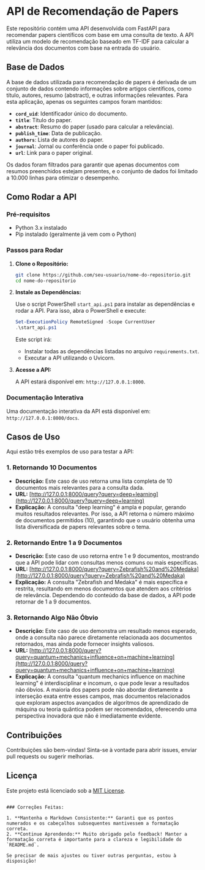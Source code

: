 # API de Recomendação de Papers

Este repositório contém uma API desenvolvida com FastAPI para recomendar papers científicos com base em uma consulta de texto. A API utiliza um modelo de recomendação baseado em TF-IDF para calcular a relevância dos documentos com base na entrada do usuário.

## Base de Dados

A base de dados utilizada para recomendação de papers é derivada de um conjunto de dados contendo informações sobre artigos científicos, como título, autores, resumo (abstract), e outras informações relevantes. Para esta aplicação, apenas os seguintes campos foram mantidos:

- **`cord_uid`**: Identificador único do documento.
- **`title`**: Título do paper.
- **`abstract`**: Resumo do paper (usado para calcular a relevância).
- **`publish_time`**: Data de publicação.
- **`authors`**: Lista de autores do paper.
- **`journal`**: Jornal ou conferência onde o paper foi publicado.
- **`url`**: Link para o paper original.

Os dados foram filtrados para garantir que apenas documentos com resumos preenchidos estejam presentes, e o conjunto de dados foi limitado a 10.000 linhas para otimizar o desempenho.

## Como Rodar a API

### Pré-requisitos

- Python 3.x instalado
- Pip instalado (geralmente já vem com o Python)

### Passos para Rodar

1. **Clone o Repositório:**

   ```bash
   git clone https://github.com/seu-usuario/nome-do-repositorio.git
   cd nome-do-repositorio
   ```

2. **Instale as Dependências:**

   Use o script PowerShell `start_api.ps1` para instalar as dependências e rodar a API. Para isso, abra o PowerShell e execute:

   ```powershell
   Set-ExecutionPolicy RemoteSigned -Scope CurrentUser
   .\start_api.ps1
   ```

   Este script irá:
   - Instalar todas as dependências listadas no arquivo `requirements.txt`.
   - Executar a API utilizando o Uvicorn.

3. **Acesse a API:**

   A API estará disponível em: `http://127.0.0.1:8000`.

### Documentação Interativa

Uma documentação interativa da API está disponível em: `http://127.0.0.1:8000/docs`.

## Casos de Uso

Aqui estão três exemplos de uso para testar a API:

### 1. Retornando 10 Documentos

- **Descrição:** Este caso de uso retorna uma lista completa de 10 documentos mais relevantes para a consulta dada.
- **URL:** [http://127.0.0.1:8000/query?query=deep+learning](http://127.0.0.1:8000/query?query=deep+learning)
- **Explicação:** A consulta "deep learning" é ampla e popular, gerando muitos resultados relevantes. Por isso, a API retorna o número máximo de documentos permitidos (10), garantindo que o usuário obtenha uma lista diversificada de papers relevantes sobre o tema.

### 2. Retornando Entre 1 a 9 Documentos

- **Descrição:** Este caso de uso retorna entre 1 e 9 documentos, mostrando que a API pode lidar com consultas menos comuns ou mais específicas.
- **URL:** [http://127.0.0.1:8000/query?query=Zebrafish%20and%20Medaka](http://127.0.0.1:8000/query?query=Zebrafish%20and%20Medaka)
- **Explicação:** A consulta "Zebrafish and Medaka" é mais específica e restrita, resultando em menos documentos que atendem aos critérios de relevância. Dependendo do conteúdo da base de dados, a API pode retornar de 1 a 9 documentos.

### 3. Retornando Algo Não Óbvio

- **Descrição:** Este caso de uso demonstra um resultado menos esperado, onde a consulta não parece diretamente relacionada aos documentos retornados, mas ainda pode fornecer insights valiosos.
- **URL:** [http://127.0.0.1:8000/query?query=quantum+mechanics+influence+on+machine+learning](http://127.0.0.1:8000/query?query=quantum+mechanics+influence+on+machine+learning)
- **Explicação:** A consulta "quantum mechanics influence on machine learning" é interdisciplinar e incomum, o que pode levar a resultados não óbvios. A maioria dos papers pode não abordar diretamente a interseção exata entre esses campos, mas documentos relacionados que exploram aspectos avançados de algoritmos de aprendizado de máquina ou teoria quântica podem ser recomendados, oferecendo uma perspectiva inovadora que não é imediatamente evidente.

## Contribuições

Contribuições são bem-vindas! Sinta-se à vontade para abrir issues, enviar pull requests ou sugerir melhorias.

## Licença

Este projeto está licenciado sob a [MIT License](LICENSE).
```

### Correções Feitas:

1. **Mantenha o Markdown Consistente:** Garanti que os pontos numerados e os cabeçalhos subsequentes mantivessem a formatação correta.
2. **Continue Aprendendo:** Muito obrigado pelo feedback! Manter a formatação correta é importante para a clareza e legibilidade do `README.md`.

Se precisar de mais ajustes ou tiver outras perguntas, estou à disposição!